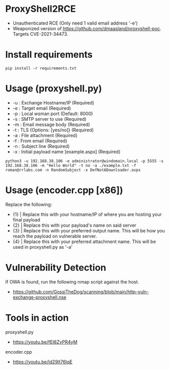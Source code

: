 # ProxyShell2RCE
* Unauthenticated RCE (Only need 1 valid email address '-e')
* Weaponized version of https://github.com/dmaasland/proxyshell-poc. Targets CVE-2021-34473.

# Install requirements
```
pip install -r requirements.txt
```

# Usage (proxyshell.py)
* -u : Exchange Hostname/IP (Required)
* -e : Target email (Required)
* -p : Local wsman port (Default: 8000)
* -s : SMTP server to use (Required)
* -m : Email message body (Required)
* -t : TLS {Options: [yes/no]} (Required)
* -a : File attachment (Required)
* -f : From email (Required)
* -n : Subject line (Required)
* -x : Initial payload name [example.aspx] (Required)
```
python3 -u 192.168.38.106 -e administrator@windomain.local -p 5555 -s 192.168.38.106 -m "Hello World" -t no -a ./example.txt -f roman@rrlabs.com -n RandomSubject -x DefNotADownloader.aspx
```

# Usage (encoder.cpp [x86])
Replace the following:
* {1} | Replace this with your hostname/IP of where you are hosting your final payload
* {2} | Replace this with your payload's name on said server
* {3} | Replace this with your preferred output name. This will be how you reach the payload on vulnerable server.
* {4} | Replace this with your preferred attachment name. This will be used in proxyshell.py as '-a'

# Vulnerability Detection
If OWA is found, run the following nmap script against the host.
* https://github.com/GossiTheDog/scanning/blob/main/http-vuln-exchange-proxyshell.nse

# Tools in action
proxyshell.py
* https://youtu.be/fEI8ZvPR4yM

encoder.cpp
* https://youtu.be/Id29lt76IqE
